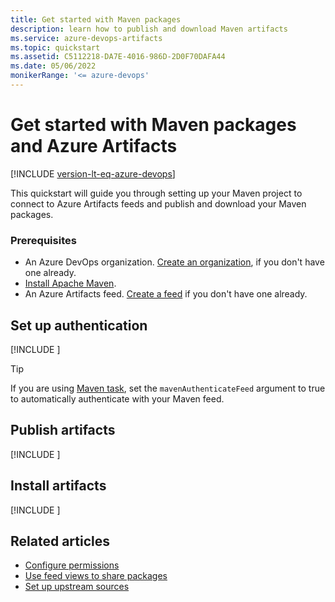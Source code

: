 ```yaml
---
title: Get started with Maven packages
description: learn how to publish and download Maven artifacts
ms.service: azure-devops-artifacts
ms.topic: quickstart
ms.assetid: C5112218-DA7E-4016-986D-2D0F70DAFA44
ms.date: 05/06/2022
monikerRange: '<= azure-devops'
---
```


# Get started with Maven packages and Azure Artifacts

[!INCLUDE [version-lt-eq-azure-devops](../includes/version-lt-eq-azure-devops.md)]

This quickstart will guide you through setting up your Maven project to connect to Azure Artifacts feeds and publish and download your Maven packages.

### Prerequisites

- An Azure DevOps organization. [Create an organization](../organizations/accounts/create-organization.md), if you don't have one already.
- [Install Apache Maven](https://maven.apache.org/download.cgi).
- An Azure Artifacts feed. [Create a feed](./concepts/feeds.md#create-public-feeds.) if you don't have one already.

## Set up authentication

[!INCLUDE [](includes/maven/pom-and-settings.md)]

> [!TIP]
> If you are using [Maven task](/azure/devops/pipelines/tasks/reference/maven-v3), set the `mavenAuthenticateFeed` argument to true to automatically authenticate with your Maven feed.

## Publish artifacts

[!INCLUDE [](includes/maven/publish.md)]

## Install artifacts

[!INCLUDE [](includes/maven/install.md)]

## Related articles

- [Configure permissions](./feeds/feed-permissions.md)
- [Use feed views to share packages](./feeds/views.md)
- [Set up upstream sources](./how-to/set-up-upstream-sources.md)
